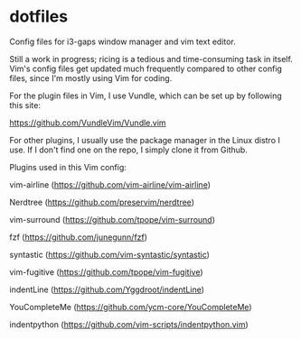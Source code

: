# dotfiles
Config files for i3-gaps window manager and vim text editor.

Still a work in progress; ricing is a tedious and time-consuming task in itself.
Vim's config files get updated much frequently compared to other config files, since I'm mostly using Vim for coding.

For the plugin files in Vim, I use Vundle, which can be set up by following this site:

https://github.com/VundleVim/Vundle.vim

For other plugins, I usually use the package manager in the Linux distro I use. If I don't find one on the repo, I simply clone it from Github.

Plugins used in this Vim config:

vim-airline (https://github.com/vim-airline/vim-airline)

Nerdtree (https://github.com/preservim/nerdtree)

vim-surround (https://github.com/tpope/vim-surround)

fzf (https://github.com/junegunn/fzf)

syntastic (https://github.com/vim-syntastic/syntastic)

vim-fugitive (https://github.com/tpope/vim-fugitive)

indentLine (https://github.com/Yggdroot/indentLine)

YouCompleteMe (https://github.com/ycm-core/YouCompleteMe)

indentpython (https://github.com/vim-scripts/indentpython.vim)

